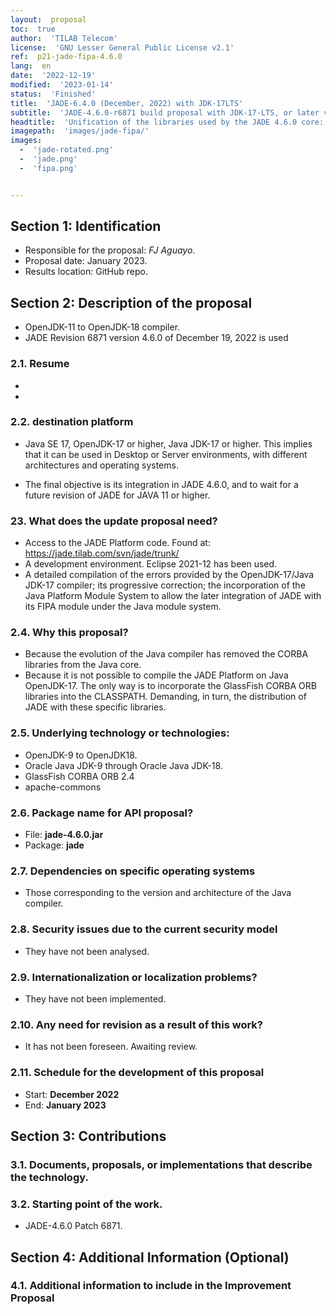 ```yaml
---
layout:  proposal
toc:  true
author:  'TILAB Telecom'
license:  'GNU Lesser General Public License v2.1'
ref:  p21-jade-fipa-4.6.0
lang:  en
date:  '2022-12-19'
modified:  '2023-01-14'
status:  'Finished'
title:  'JADE-6.4.0 (December, 2022) with JDK-17LTS'
subtitle:  'JADE-4.6.0-r6871 build proposal with JDK-17-LTS, or later versions of Java.'
headtitle:  'Unification of the libraries used by the JADE 4.6.0 core: This is a proposal to update the compilation mechanism with OpenJDK-11 to 18 or higher.'
imagepath:  'images/jade-fipa/'
images:  
  -  'jade-rotated.png'
  -  'jade.png'
  -  'fipa.png'


---
```








  

##   Section 1: Identification
-  Responsible for the proposal: _FJ Aguayo_.
-  Proposal date: January 2023.
-  Results location: GitHub repo.

##   Section 2: Description of the proposal
-  OpenJDK-11 to OpenJDK-18 compiler.
-  JADE Revision 6871 version 4.6.0 of December 19, 2022 is used

###  2.1. Resume

-  
-  

###  2.2. destination platform
-  Java SE 17, OpenJDK-17 or higher, Java JDK-17 or higher. This implies that it can be used in Desktop or Server environments, with different architectures and operating systems.
  
-  The final objective is its integration in JADE 4.6.0, and to wait for a future revision of JADE for JAVA 11 or higher.




###  23. What does the update proposal need?
-  Access to the JADE Platform code. Found at: <https://jade.tilab.com/svn/jade/trunk/>
-  A development environment. Eclipse 2021-12 has been used.
-  A detailed compilation of the errors provided by the OpenJDK-17/Java JDK-17 compiler; its progressive correction; the incorporation of the Java Platform Module System to allow the later integration of JADE with its FIPA module under the Java module system.


###  2.4. Why this proposal?
-  Because the evolution of the Java compiler has removed the CORBA libraries from the Java core.
-  Because it is not possible to compile the JADE Platform on Java OpenJDK-17. The only way is to incorporate the GlassFish CORBA ORB libraries into the CLASSPATH. Demanding, in turn, the distribution of JADE with these specific libraries.






###  2.5. Underlying technology or technologies:
-  OpenJDK-9 to OpenJDK18.
-  Oracle Java JDK-9 through Oracle Java JDK-18.
-  GlassFish CORBA ORB 2.4
-  apache-commons








###  2.6. Package name for API proposal?
-  File: **jade-4.6.0.jar**
-  Package: **jade**













###  2.7. Dependencies on specific operating systems
-  Those corresponding to the version and architecture of the Java compiler.












###  2.8. Security issues due to the current security model
-  They have not been analysed.














###  2.9. Internationalization or localization problems?
-  They have not been implemented.















###  2.10. Any need for revision as a result of this work?
-  It has not been foreseen. Awaiting review.
















###  2.11. Schedule for the development of this proposal
-   Start: **December 2022**
-   End: **January 2023**
















##   Section 3: Contributions




###  3.1. Documents, proposals, or implementations that describe the technology.















###  3.2. Starting point of the work.
-   JADE-4.6.0 Patch 6871.



















##   Section 4: Additional Information (Optional)












###  4.1. Additional information to include in the Improvement Proposal
  